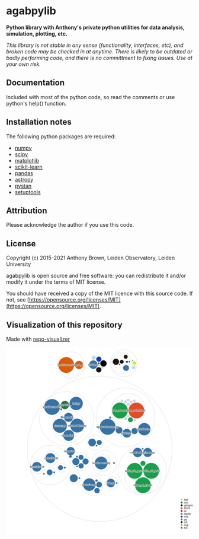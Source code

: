 # agabpylib

__Python library with Anthony's private python utilities for data analysis, simulation, plotting, etc.__

_This library is not stable in any sense (functionality, interfaces, etc), and
broken code may be checked in at anytime. There is likely to be outdated or
badly performing code, and there is no committment to fixing issues. Use at
your own risk._

## Documentation

Included with most of the python code, so read the comments or use python's help() function.

## Installation notes

The following python packages are required:

* [numpy](http://www.numpy.org/)
* [scipy](https://www.scipy.org/)
* [matplotlib](https://matplotlib.org/)
* [scikit-learn](http://scikit-learn.org/stable/index.html)
* [pandas](https://pandas.pydata.org/)
* [astropy](https://www.astropy.org/)
* [pystan](https://mc-stan.org/users/interfaces/pystan.html)
* [setuptools](https://pypi.python.org/pypi/setuptools)

## Attribution

Please acknowledge the author if you use this code.

## License

Copyright (c) 2015-2021 Anthony Brown, Leiden Observatory, Leiden University

agabpylib is open source and free software: you can redistribute it and/or
modify it under the terms of MIT license.

You should have received a copy of the MIT licence with this source code. If not, see
[https://opensource.org/licenses/MIT](https://opensource.org/licenses/MIT).

## Visualization of this repository

Made with [repo-visualizer](https://github.com/githubocto/repo-visualizer)

![Visualization of this repo](./diagram.svg)
